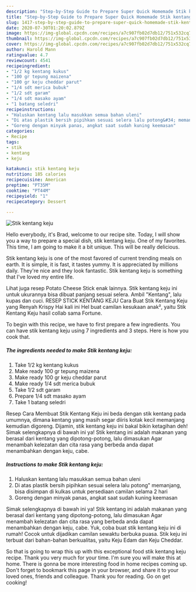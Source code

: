 ```yaml
---
description: "Step-by-Step Guide to Prepare Super Quick Homemade Stik kentang keju"
title: "Step-by-Step Guide to Prepare Super Quick Homemade Stik kentang keju"
slug: 1417-step-by-step-guide-to-prepare-super-quick-homemade-stik-kentang-keju
date: 2020-07-30T01:20:02.879Z
image: https://img-global.cpcdn.com/recipes/a7c907fb02d7db12/751x532cq70/stik-kentang-keju-foto-resep-utama.jpg
thumbnail: https://img-global.cpcdn.com/recipes/a7c907fb02d7db12/751x532cq70/stik-kentang-keju-foto-resep-utama.jpg
cover: https://img-global.cpcdn.com/recipes/a7c907fb02d7db12/751x532cq70/stik-kentang-keju-foto-resep-utama.jpg
author: Harold Mann
ratingvalue: 4.7
reviewcount: 4541
recipeingredient:
- "1/2 kg kentang kukus"
- "100 gr tepung maizena"
- "100 gr keju cheddar parut"
- "1/4 sdt merica bubuk"
- "1/2 sdt garam"
- "1/4 sdt masako ayam"
- "1 batang seledri"
recipeinstructions:
- "Haluskan kentang lalu masukkan semua bahan uleni"
- "Di atas plastik bersih pipihkan sesuai selera lalu potong&#34; memanjang, bisa disimpan di kulkas untuk persediaan camilan selama 2 hari"
- "Goreng dengan minyak panas, angkat saat sudah kuning keemasan"
categories:
- Recipe
tags:
- stik
- kentang
- keju

katakunci: stik kentang keju 
nutrition: 185 calories
recipecuisine: American
preptime: "PT35M"
cooktime: "PT44M"
recipeyield: "1"
recipecategory: Dessert

---
```



![Stik kentang keju](https://img-global.cpcdn.com/recipes/a7c907fb02d7db12/751x532cq70/stik-kentang-keju-foto-resep-utama.jpg)

Hello everybody, it's Brad, welcome to our recipe site. Today, I will show you a way to prepare a special dish, stik kentang keju. One of my favorites. This time, I am going to make it a bit unique. This will be really delicious.

Stik kentang keju is one of the most favored of current trending meals on earth. It is simple, it is fast, it tastes yummy. It is appreciated by millions daily. They're nice and they look fantastic. Stik kentang keju is something that I've loved my entire life.

Lihat juga resep Potato Cheese Stick enak lainnya. Stik kentang keju ini untuk ukurannya bisa dibuat panjang sesuai selera. Ambil &#34;Kentang&#34;, lalu kupas dan cuci. RESEP STICK KENTANG KEJU Cara Buat Stik Kentang Keju yang Renyah Krispy Hai kali ini Hel buat camilan kesukaan anak², yaitu Stik Kentang Keju hasil collab sama Fortune.


To begin with this recipe, we have to first prepare a few ingredients. You can have stik kentang keju using 7 ingredients and 3 steps. Here is how you cook that.

<!--inarticleads1-->

##### The ingredients needed to make Stik kentang keju:

1. Take 1/2 kg kentang kukus
1. Make ready 100 gr tepung maizena
1. Make ready 100 gr keju cheddar parut
1. Make ready 1/4 sdt merica bubuk
1. Take 1/2 sdt garam
1. Prepare 1/4 sdt masako ayam
1. Take 1 batang seledri


Resep Cara Membuat Stik Kentang Keju ini beda dengan stik kentang pada umumnya, dimana kentang yang masih segar diiris kotak kecil memanjang kemudian digoreng. Dijamin, stik kentang keju ini bakal bikin ketagihan deh! Simak selengkapnya di bawah ini ya! Stik kentang ini adalah makanan yang berasal dari kentang yang dipotong-potong, lalu dimasukan Agar menambah kelezatan dan cita rasa yang berbeda anda dapat menambahkan dengan keju, cabe. 

<!--inarticleads2-->

##### Instructions to make Stik kentang keju:

1. Haluskan kentang lalu masukkan semua bahan uleni
1. Di atas plastik bersih pipihkan sesuai selera lalu potong&#34; memanjang, bisa disimpan di kulkas untuk persediaan camilan selama 2 hari
1. Goreng dengan minyak panas, angkat saat sudah kuning keemasan


Simak selengkapnya di bawah ini ya! Stik kentang ini adalah makanan yang berasal dari kentang yang dipotong-potong, lalu dimasukan Agar menambah kelezatan dan cita rasa yang berbeda anda dapat menambahkan dengan keju, cabe. Yuk, coba buat stik kentang keju ini di rumah! Cocok untuk dijadikan camilan sewaktu berbuka puasa. Stik keju ini terbuat dari bahan-bahan berkualitas, yaitu Keju Edam dan Keju Cheddar. 

So that is going to wrap this up with this exceptional food stik kentang keju recipe. Thank you very much for your time. I'm sure you will make this at home. There is gonna be more interesting food in home recipes coming up. Don't forget to bookmark this page in your browser, and share it to your loved ones, friends and colleague. Thank you for reading. Go on get cooking!
